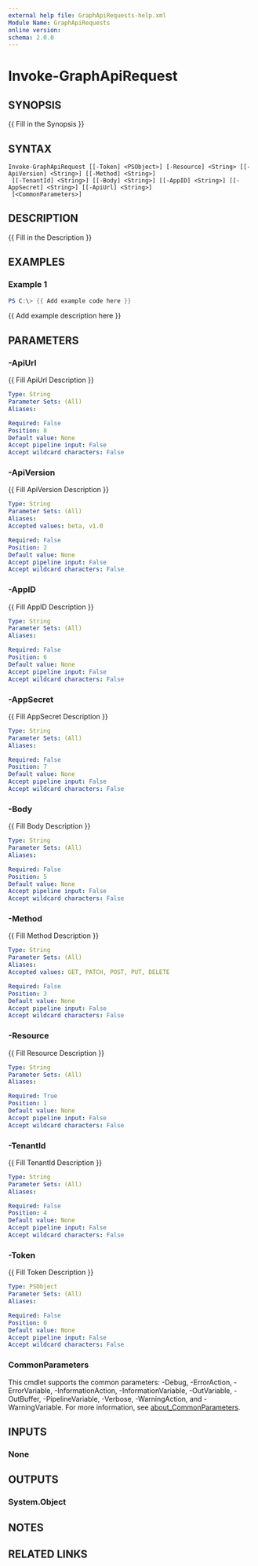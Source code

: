 ```yaml
---
external help file: GraphApiRequests-help.xml
Module Name: GraphApiRequests
online version:
schema: 2.0.0
---
```


# Invoke-GraphApiRequest

## SYNOPSIS
{{ Fill in the Synopsis }}

## SYNTAX

```
Invoke-GraphApiRequest [[-Token] <PSObject>] [-Resource] <String> [[-ApiVersion] <String>] [[-Method] <String>]
 [[-TenantId] <String>] [[-Body] <String>] [[-AppID] <String>] [[-AppSecret] <String>] [[-ApiUrl] <String>]
 [<CommonParameters>]
```

## DESCRIPTION
{{ Fill in the Description }}

## EXAMPLES

### Example 1
```powershell
PS C:\> {{ Add example code here }}
```

{{ Add example description here }}

## PARAMETERS

### -ApiUrl
{{ Fill ApiUrl Description }}

```yaml
Type: String
Parameter Sets: (All)
Aliases:

Required: False
Position: 8
Default value: None
Accept pipeline input: False
Accept wildcard characters: False
```

### -ApiVersion
{{ Fill ApiVersion Description }}

```yaml
Type: String
Parameter Sets: (All)
Aliases:
Accepted values: beta, v1.0

Required: False
Position: 2
Default value: None
Accept pipeline input: False
Accept wildcard characters: False
```

### -AppID
{{ Fill AppID Description }}

```yaml
Type: String
Parameter Sets: (All)
Aliases:

Required: False
Position: 6
Default value: None
Accept pipeline input: False
Accept wildcard characters: False
```

### -AppSecret
{{ Fill AppSecret Description }}

```yaml
Type: String
Parameter Sets: (All)
Aliases:

Required: False
Position: 7
Default value: None
Accept pipeline input: False
Accept wildcard characters: False
```

### -Body
{{ Fill Body Description }}

```yaml
Type: String
Parameter Sets: (All)
Aliases:

Required: False
Position: 5
Default value: None
Accept pipeline input: False
Accept wildcard characters: False
```

### -Method
{{ Fill Method Description }}

```yaml
Type: String
Parameter Sets: (All)
Aliases:
Accepted values: GET, PATCH, POST, PUT, DELETE

Required: False
Position: 3
Default value: None
Accept pipeline input: False
Accept wildcard characters: False
```

### -Resource
{{ Fill Resource Description }}

```yaml
Type: String
Parameter Sets: (All)
Aliases:

Required: True
Position: 1
Default value: None
Accept pipeline input: False
Accept wildcard characters: False
```

### -TenantId
{{ Fill TenantId Description }}

```yaml
Type: String
Parameter Sets: (All)
Aliases:

Required: False
Position: 4
Default value: None
Accept pipeline input: False
Accept wildcard characters: False
```

### -Token
{{ Fill Token Description }}

```yaml
Type: PSObject
Parameter Sets: (All)
Aliases:

Required: False
Position: 0
Default value: None
Accept pipeline input: False
Accept wildcard characters: False
```

### CommonParameters
This cmdlet supports the common parameters: -Debug, -ErrorAction, -ErrorVariable, -InformationAction, -InformationVariable, -OutVariable, -OutBuffer, -PipelineVariable, -Verbose, -WarningAction, and -WarningVariable. For more information, see [about_CommonParameters](http://go.microsoft.com/fwlink/?LinkID=113216).

## INPUTS

### None
## OUTPUTS

### System.Object
## NOTES

## RELATED LINKS
